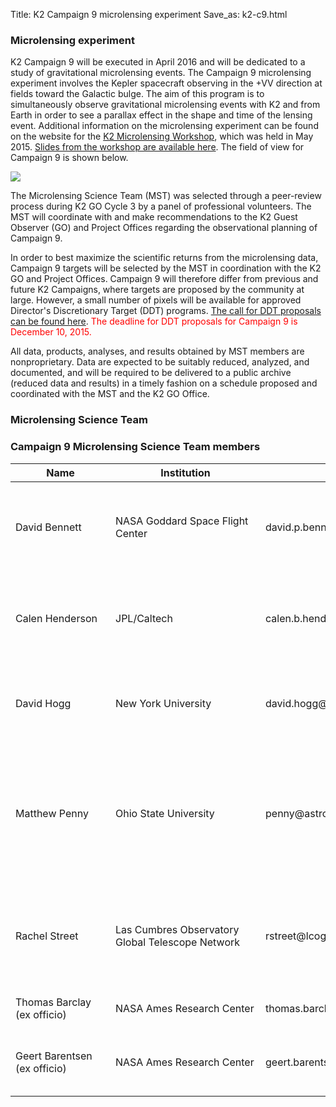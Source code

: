 Title: K2 Campaign 9 microlensing experiment
Save_as: k2-c9.html

### Microlensing experiment

K2 Campaign 9 will be executed in April 2016 and will be dedicated to
a study of gravitational microlensing events. The Campaign 9
microlensing experiment involves the Kepler spacecraft observing in
the +VV direction at fields toward the Galactic bulge. The aim of this
program is to simultaneously observe gravitational microlensing events
with K2 and from Earth in order to see a parallax effect in the shape
and time of the lensing event. Additional information on the
microlensing experiment can be found on the website for the
[K2 Microlensing Workshop](http://keplerscience.arc.nasa.gov/K2MicrolensingWorkshop/),
which was held in May 2015.
[Slides from the workshop are available here](https://www.dropbox.com/sh/by07zmun9e9m7l7/AABvWyEtYOpRbxLVDqvLsgKRa?dl=0).
The field of view for Campaign 9 is shown below.

<img class="img-responsive" style="max-width:57%;" src="http://keplerscience.arc.nasa.gov/K2/images/Field9/field9-final.png">


The Microlensing Science Team (MST) was selected through a peer-review process during K2 GO Cycle 3 by a panel of professional volunteers.  The MST will coordinate with and make recommendations to the K2 Guest Observer (GO) and Project Offices regarding the observational planning of Campaign 9.

In order to best maximize the scientific returns from the microlensing data, Campaign 9 targets will be selected by the MST in coordination with the K2 GO and Project Offices. Campaign 9 will therefore differ from previous and future K2 Campaigns, where targets are proposed by the community at large. However, a small number of pixels will be available for approved Director's Discretionary Target (DDT) programs.  [The call for DDT proposals can be found here](k2-ddt.html).   <font color=red>The deadline for DDT proposals for Campaign 9 is December 10, 2015.</font>

All data, products, analyses, and results obtained by MST members are nonproprietary. Data are expected to be suitably reduced, analyzed, and documented, and will be required to be delivered to a public archive (reduced data and results) in a timely fashion on a schedule proposed and coordinated with the MST and the K2 GO Office.

### Microlensing Science Team

<div class="panel panel-primary">
  <div class="panel-heading">
    <h3 class="panel-title">Campaign 9 Microlensing Science Team members</h3>
  </div>
  <div class="panel-body">

<table class="table table-striped table-hover">

  <thead>
    <tr>
    <th>Name </th>
	<th>Institution</th>
	<th>Email</th>
      <th>Title</th>
    </tr>
  </thead>
  
  <tdata>

  <tr>
 <td style="min-width: 9em;">
David Bennett
</td>
  <td style="min-width: 14em;">
NASA Goddard Space Flight Center
</td>
<td style="min-width: 18em;">
david.p.bennett@nasa.gov
</td>
  <td>
K2 Microlensing Campaign Photometry and Light Curve Analysis
</td>
  <td>
<a href="data/campaigns/c9/GO9058_Bennett.pdf" class="btn
      btn-primary btn-xs"><i class="fa fa-download fa-margin"></i>
      abstract</a>
  </td>
  </tr>

<tr>
<td>
Calen Henderson
</td>
<td>
JPL/Caltech
</td>
<td>
calen.b.henderson@jpl.nasa.gov
</td>
  <td>
High-resolution Near-infrared Follow-up of K2 Microlensing Systems
</td>
  <td>
<a href="data/campaigns/c9/GO9064_Henderson.pdf" class="btn
      btn-primary btn-xs"><i class="fa fa-download fa-margin"></i>
      abstract</a>
  </td>
  </tr>

<tr>
<td>
David Hogg
</td>
<td>
New York University
</td>
<td>
david.hogg@nyu.edu
</td>
  <td>
Ultra-precise photometry in crowded fields: A self-calibration approach
</td>
  <td>
<a href="data/campaigns/c9/GO9067_Hogg.pdf" class="btn
      btn-primary btn-xs"><i class="fa fa-download fa-margin"></i>
      abstract</a>
  </td>
  </tr>

<tr>
<td>
Matthew Penny
</td>
<td>
Ohio State University
</td>
<td>
penny@astronomy.ohio-state.edu
</td>
  <td>
Free-Floating and Bound Planet Mass Measurements with K2: Ground- and Space-Based Photometry, Event Detection and Modeling
</td>
  <td>
<a href="data/campaigns/c9/GO9047_Penny.pdf" class="btn
      btn-primary btn-xs"><i class="fa fa-download fa-margin"></i>
      abstract</a>
  </td>
  </tr>

<tr>
<td>
Rachel Street
</td>
<td>
Las Cumbres Observatory Global Telescope Network
</td>
<td>
rstreet@lcogt.net
</td>
  <td>
A Coordinated Approach to K2/Campaign 9: Microlensing Data Reduction and Analysis.
</td>
  <td>
<a href="data/campaigns/c9/GO9078_Street.pdf" class="btn
      btn-primary btn-xs"><i class="fa fa-download fa-margin"></i>
      abstract</a>
  </td>
  </tr>

  
  <tr>
 <td style="min-width: 9em;">
Thomas Barclay (ex officio)
</td>
  <td style="min-width: 14em;">
NASA Ames Research Center
</td>
<td style="min-width: 18em;">
thomas.barclay@nasa.gov
</td>
  <td>
K2 Guest Observer Office Director
</td>
  <td>
  </td>
  </tr>

 <tr>
 <td style="min-width: 9em;">
Geert Barentsen (ex officio)
</td>
  <td style="min-width: 14em;">
NASA Ames Research Center
</td>
<td style="min-width: 18em;">
geert.barentsen@nasa.gov
</td>
  <td>
K2 Microlensing Experiment Lead Support Scientist
</td>
  <td>
  </td>
  </tr>


  </tdata>
</table>

  </div>
  </div>
